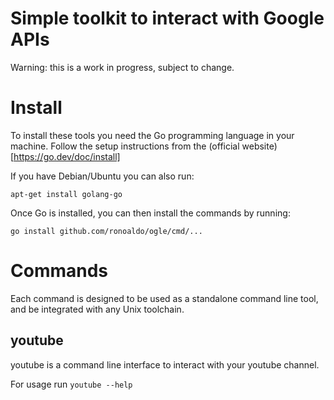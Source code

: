 # Simple toolkit to interact with Google APIs

Warning: this is a work in progress, subject to change.

# Install

To install these tools you need the Go programming language
in your machine. Follow the setup instructions from the
(official website)[https://go.dev/doc/install]

If you have Debian/Ubuntu you can also run:

	apt-get install golang-go

Once Go is installed, you can then install the commands
by running:

	go install github.com/ronoaldo/ogle/cmd/...

# Commands

Each command is designed to be used as a standalone command
line tool, and be integrated with any Unix toolchain.

## youtube

youtube is a command line interface to interact with your
youtube channel.

For usage run `youtube --help`
